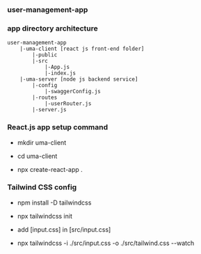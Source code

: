 ### user-management-app

### app directory architecture

    user-management-app
        |-uma-client [react js front-end folder]
            |-public
            |-src
                |-App.js
                |-index.js
        |-uma-server [node js backend service]
            |-config
                |-swaggerConfig.js
            |-routes
                |-userRouter.js
            |-server.js

### React.js app setup command

- mkdir uma-client

- cd uma-client

- npx create-react-app .

### Tailwind CSS config

- npm install -D tailwindcss

- npx tailwindcss init

- add [input.css] in [src/input.css]

- npx tailwindcss -i ./src/input.css -o ./src/tailwind.css --watch